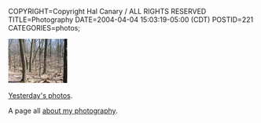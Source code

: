 COPYRIGHT=Copyright Hal Canary / ALL RIGHTS RESERVED
TITLE=Photography
DATE=2004-04-04 15:03:19-05:00 (CDT)
POSTID=221
CATEGORIES=photos;

[![[Thumb]](/photos/thumb/2004-04-03-img_1214.jpg)](/photos/2004-04-03-img_1214.jpg)

[Yesterday's photos](/p/photo-2004-04-03/).

A page all [about my photography](/p/about-photography).
